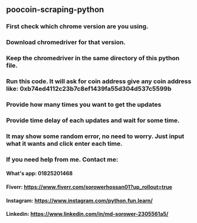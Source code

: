 ## poocoin-scraping-python

### First check which chrome version are you using.
### Download chromedriver for that version.
### Keep the chromedriver in the same directory of this python file.
###
###
### Run this code. It will ask for coin address give any coin address like: 0xb74ed4112c23b7c8ef1439fa55d304d537c5599b
### Provide how many times you want to get the updates
### Provide time delay of each updates and wait for some time.

### It may show some random error, no need to worry. Just input what it wants and click enter each time.


### If you need help from me. Contact me:
#### What's app: 01825201468
#### Fiverr: https://www.fiverr.com/sorowerhossan01?up_rollout=true 
#### Instagram: https://www.instagram.com/python.fun.learn/ 
#### Linkedin: https://www.linkedin.com/in/md-sorower-2305561a5/
